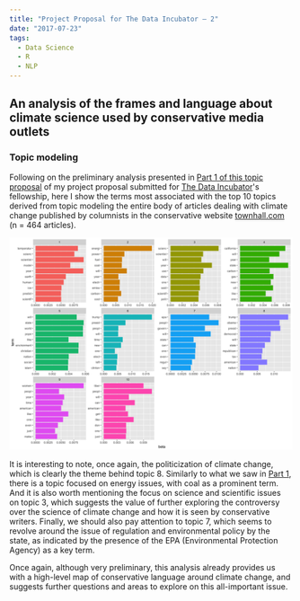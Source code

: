 ```yaml
---
title: "Project Proposal for The Data Incubator – 2"
date: "2017-07-23"
tags:
  - Data Science
  - R
  - NLP
---
```


## An analysis of the frames and language about climate science used by conservative media outlets

### Topic modeling

Following on the preliminary analysis presented in [Part 1 of this topic proposal](../the-data-incubator-1) of my project proposal submitted for [The Data Incubator](http://thedataincubator.com)'s fellowship, here I show the terms most associated with the top 10 topics derived from topic modeling the entire body of articles dealing with climate change published by columnists in the conservative website [townhall.com](http://townhall.com) (n = 464 articles).

<div style="width: 100%;" align="center">
    <img src="climatechange2.png" alt="Topic model" style="max-height: 100%" />
</div>

It is interesting to note, once again, the politicization of climate change, which is clearly the theme behind topic 8. Similarly to what we saw in [Part 1](../the-data-incubator-1), there is a topic focused on energy issues, with coal as a prominent term. And it is also worth mentioning the focus on science and scientific issues on topic 3, which suggests the value of further exploring the controversy over the science of climate change and how it is seen by conservative writers. Finally, we should also pay attention to topic 7, which seems to revolve around the issue of regulation and environmental policy by the state, as indicated by the presence of the EPA (Environmental Protection Agency) as a key term.

Once again, although very preliminary, this analysis already provides us with a high-level map of conservative language around climate change, and suggests further questions and areas to explore on this all-important issue.